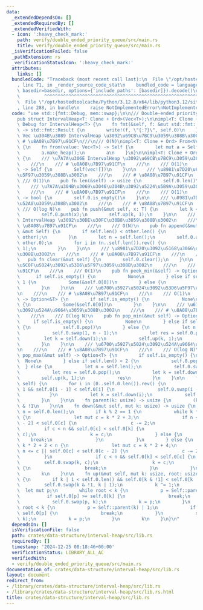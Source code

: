 ```yaml
---
data:
  _extendedDependsOn: []
  _extendedRequiredBy: []
  _extendedVerifiedWith:
  - icon: ':heavy_check_mark:'
    path: verify/double_ended_priority_queue/src/main.rs
    title: verify/double_ended_priority_queue/src/main.rs
  _isVerificationFailed: false
  _pathExtension: rs
  _verificationStatusIcon: ':heavy_check_mark:'
  attributes:
    links: []
  bundledCode: "Traceback (most recent call last):\n  File \"/opt/hostedtoolcache/Python/3.12.8/x64/lib/python3.12/site-packages/onlinejudge_verify/documentation/build.py\"\
    , line 71, in _render_source_code_stat\n    bundled_code = language.bundle(stat.path,\
    \ basedir=basedir, options={'include_paths': [basedir]}).decode()\n          \
    \         ^^^^^^^^^^^^^^^^^^^^^^^^^^^^^^^^^^^^^^^^^^^^^^^^^^^^^^^^^^^^^^^^^^^^^^^^^^^^^^^^^\n\
    \  File \"/opt/hostedtoolcache/Python/3.12.8/x64/lib/python3.12/site-packages/onlinejudge_verify/languages/rust.py\"\
    , line 288, in bundle\n    raise NotImplementedError\nNotImplementedError\n"
  code: "use std::{fmt::Debug, mem::swap};\n\n/// Double-ended priority queue.\n#[derive(Clone)]\n\
    pub struct IntervalHeap<T: Clone + Ord>(Vec<T>);\n\nimpl<T: Clone + Ord + Debug>\
    \ Debug for IntervalHeap<T> {\n    fn fmt(&self, f: &mut std::fmt::Formatter<'_>)\
    \ -> std::fmt::Result {\n        write!(f, \"{:?}\", self.0)\n    }\n}\n\n///\
    \ Vec \u304B\u3089 IntervalHeap \u3092\u69CB\u7BC9\u3059\u308B\u3002\n///\n///\
    \ # \u8A08\u7B97\u91CF\n///\n/// O(N)\nimpl<T: Clone + Ord> From<Vec<T>> for IntervalHeap<T>\
    \ {\n    fn from(value: Vec<T>) -> Self {\n        let mut a = Self(value);\n\
    \        a.make_heap();\n        a\n    }\n}\n\nimpl<T: Clone + Ord> IntervalHeap<T>\
    \ {\n    /// \u7A7A\u306E IntervalHeap \u3092\u69CB\u7BC9\u3059\u308B\u3002\n\
    \    ///\n    /// # \u8A08\u7B97\u91CF\n    ///\n    /// O(1)\n    pub fn new()\
    \ -> Self {\n        Self(vec![])\n    }\n\n    /// \u8981\u7D20\u6570\u3092\u53D6\
    \u5F97\u3059\u308B\u3002\n    ///\n    /// # \u8A08\u7B97\u91CF\n    ///\n   \
    \ /// O(1)\n    pub fn len(&self) -> usize {\n        self.0.len()\n    }\n\n\
    \    /// \u7A7A\u304B\u3069\u3046\u304B\u3092\u5224\u5B9A\u3059\u308B\u3002\n\
    \    ///\n    /// # \u8A08\u7B97\u91CF\n    ///\n    /// O(1)\n    pub fn is_empty(&self)\
    \ -> bool {\n        self.0.is_empty()\n    }\n\n    /// \u8981\u7D20\u3092\u8FFD\
    \u52A0\u3059\u308B\u3002\n    ///\n    /// # \u8A08\u7B97\u91CF\n    ///\n   \
    \ /// O(log N)\n    pub fn push(&mut self, x: T) {\n        let k = self.len();\n\
    \        self.0.push(x);\n        self.up(k, 1);\n    }\n\n    /// 2 \u3064\u306E\
    \ IntervalHeap \u3092\u30DE\u30FC\u30B8\u3059\u308B\u3002\n    ///\n    /// #\
    \ \u8A08\u7B97\u91CF\n    ///\n    /// O(N)\n    pub fn append(&mut self, other:\
    \ &mut Self) {\n        if self.len() < other.len() {\n            swap(self,\
    \ other);\n        }\n        let n = self.len();\n        self.0.append(&mut\
    \ other.0);\n        for i in (n..self.len()).rev() {\n            self.up(i,\
    \ 1);\n        }\n    }\n\n    /// \u8981\u7D20\u3092\u5168\u3066\u524A\u9664\u3059\
    \u308B\u3002\n    ///\n    /// # \u8A08\u7B97\u91CF\n    ///\n    /// O(N)\n \
    \   pub fn clear(&mut self) {\n        self.0.clear();\n    }\n\n    /// \u6700\
    \u5C0F\u5024\u3092\u53D6\u5F97\u3059\u308B\u3002\n    ///\n    /// # \u8A08\u7B97\
    \u91CF\n    ///\n    /// O(1)\n    pub fn peek_min(&self) -> Option<&T> {\n  \
    \      if self.is_empty() {\n            None\n        } else if self.len() ==\
    \ 1 {\n            Some(&self.0[0])\n        } else {\n            Some(&self.0[1])\n\
    \        }\n    }\n\n    /// \u6700\u5927\u5024\u3092\u53D6\u5F97\u3059\u308B\u3002\
    \n    ///\n    /// # \u8A08\u7B97\u91CF\n    ///\n    /// O(1)\n    pub fn peek_max(&self)\
    \ -> Option<&T> {\n        if self.is_empty() {\n            None\n        } else\
    \ {\n            Some(&self.0[0])\n        }\n    }\n\n    /// \u6700\u5C0F\u5024\
    \u3092\u524A\u9664\u3059\u308B\u3002\n    ///\n    /// # \u8A08\u7B97\u91CF\n\
    \    ///\n    /// O(log N)\n    pub fn pop_min(&mut self) -> Option<T> {\n   \
    \     if self.is_empty() {\n            None\n        } else if self.len() < 3\
    \ {\n            self.0.pop()\n        } else {\n            let n = self.len();\n\
    \            self.0.swap(1, n - 1);\n            let res = self.0.pop();\n   \
    \         let k = self.down(1);\n            self.up(k, 1);\n            res\n\
    \        }\n    }\n\n    /// \u6700\u5927\u5024\u3092\u524A\u9664\u3059\u308B\u3002\
    \n    ///\n    /// # \u8A08\u7B97\u91CF\n    ///\n    /// O(log N)\n    pub fn\
    \ pop_max(&mut self) -> Option<T> {\n        if self.is_empty() {\n          \
    \  None\n        } else if self.len() < 2 {\n            self.0.pop()\n      \
    \  } else {\n            let n = self.len();\n            self.0.swap(0, n - 1);\n\
    \            let res = self.0.pop();\n            let k = self.down(0);\n    \
    \        self.up(k, 1);\n            res\n        }\n    }\n\n    fn make_heap(&mut\
    \ self) {\n        for i in (0..self.0.len()).rev() {\n            if i % 2 ==\
    \ 1 && self.0[i - 1] < self.0[i] {\n                self.0.swap(i - 1, i);\n \
    \           }\n            let k = self.down(i);\n            self.up(k, i);\n\
    \        }\n    }\n\n    fn parent(k: usize) -> usize {\n        (k >> 1).wrapping_sub(1)\
    \ & !1\n    }\n\n    fn down(&mut self, mut k: usize) -> usize {\n        let\
    \ n = self.0.len();\n        if k % 2 == 1 {\n            while k * 2 + 1 < n\
    \ {\n                let mut c = k * 2 + 3;\n                if n <= c || self.0[c\
    \ - 2] < self.0[c] {\n                    c -= 2;\n                }\n       \
    \         if c < n && self.0[c] < self.0[k] {\n                    self.0.swap(k,\
    \ c);\n                    k = c;\n                } else {\n                \
    \    break;\n                }\n            }\n        } else {\n            while\
    \ k * 2 + 2 < n {\n                let mut c = k * 2 + 4;\n                if\
    \ n <= c || self.0[c] < self.0[c - 2] {\n                    c -= 2;\n       \
    \         }\n                if c < n && self.0[k] < self.0[c] {\n           \
    \         self.0.swap(k, c);\n                    k = c;\n                } else\
    \ {\n                    break;\n                }\n            }\n        }\n\
    \        k\n    }\n\n    fn up(&mut self, mut k: usize, root: usize) -> usize\
    \ {\n        if k | 1 < self.0.len() && self.0[k & !1] < self.0[k | 1] {\n   \
    \         self.0.swap(k & !1, k | 1);\n            k ^= 1;\n        }\n      \
    \  let mut p;\n        while root < k {\n            p = Self::parent(k);\n  \
    \          if self.0[p] >= self.0[k] {\n                break;\n            }\n\
    \            self.0.swap(p, k);\n            k = p;\n        }\n        while\
    \ root < k {\n            p = Self::parent(k) | 1;\n            if self.0[k] >=\
    \ self.0[p] {\n                break;\n            }\n            self.0.swap(p,\
    \ k);\n            k = p;\n        }\n        k\n    }\n}\n"
  dependsOn: []
  isVerificationFile: false
  path: crates/data-structure/interval-heap/src/lib.rs
  requiredBy: []
  timestamp: '2024-12-25 08:18:46+00:00'
  verificationStatus: LIBRARY_ALL_AC
  verifiedWith:
  - verify/double_ended_priority_queue/src/main.rs
documentation_of: crates/data-structure/interval-heap/src/lib.rs
layout: document
redirect_from:
- /library/crates/data-structure/interval-heap/src/lib.rs
- /library/crates/data-structure/interval-heap/src/lib.rs.html
title: crates/data-structure/interval-heap/src/lib.rs
---
```

